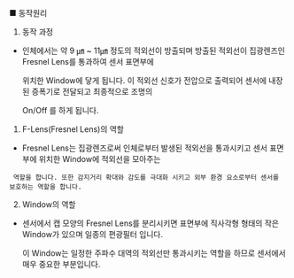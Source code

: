 ■ 동작원리 



 1) 동작 과정








  - 인체에서는 약 9 ㎛ ~ 11㎛ 정도의 적외선이 방출되며 방출된 적외선이 집광렌즈인 Fresnel Lens를 통과하여 센서 표면부에 ​

    위치한 Window에 닿게 됩니다. 이 적외선 신호가 전압으로 출력되어 센서에 내장된 증폭기로 전달되고 최종적으로 조명의

    ​On/Off 를 하게 됩니다.

 

 1) F-Lens(Fresnel Lens)의 역할

   -  Fresnel Lens는 집광렌즈로써 인체로부터 발생된 적외선을 통과시키고 센서 표면부에 위치한 Window에 적외선을 모아주는 ​

     역할을 합니다. 또한 감지거리 확대와 감도를 극대화 시키고 외부 환경 요소로부터 센서를 보호하는 역할을 합니다.

 

 2) Window의 역할

   - 센서에서 캡 모양의 Fresnel Lens를 분리시키면 표면부에 직사각형 형태의 작은 Window가 있으며 일종의 편광필터 입니다.

     이 Window는 일정한 주파수 대역의 적외선만 통과시키는 역할을 하므로 센서에서 매우 중요한 부분입니다.